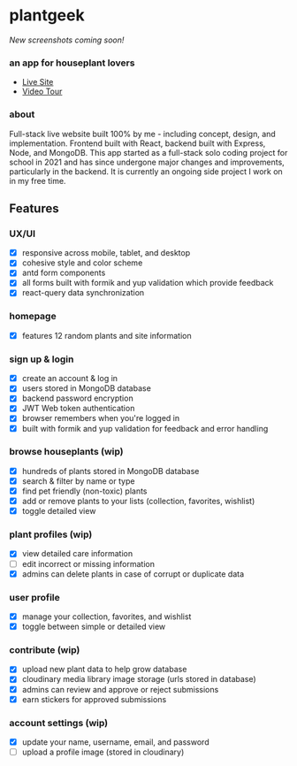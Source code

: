 # plantgeek

_New screenshots coming soon!_

### an app for houseplant lovers

- [Live Site](https://www.plantgeek.co)
- [Video Tour](https://youtu.be/_LXWqhxIMrQ)

### about

Full-stack live website built 100% by me - including concept, design, and implementation. Frontend built with React, backend built with Express, Node, and MongoDB. This app started as a full-stack solo coding project for school in 2021 and has since undergone major changes and improvements, particularly in the backend. It is currently an ongoing side project I work on in my free time.

## Features

### UX/UI

- [x] responsive across mobile, tablet, and desktop
- [x] cohesive style and color scheme
- [x] antd form components
- [x] all forms built with formik and yup validation which provide feedback
- [x] react-query data synchronization

### homepage

- [x] features 12 random plants and site information

### sign up & login

- [x] create an account & log in
- [x] users stored in MongoDB database
- [x] backend password encryption
- [x] JWT Web token authentication
- [x] browser remembers when you're logged in
- [x] built with formik and yup validation for feedback and error handling

### browse houseplants (wip)

- [x] hundreds of plants stored in MongoDB database
- [x] search & filter by name or type
- [x] find pet friendly (non-toxic) plants
- [x] add or remove plants to your lists (collection, favorites, wishlist)
- [x] toggle detailed view

### plant profiles (wip)

- [x] view detailed care information
- [ ] edit incorrect or missing information
- [x] admins can delete plants in case of corrupt or duplicate data

### user profile

- [x] manage your collection, favorites, and wishlist
- [x] toggle between simple or detailed view

### contribute (wip)

- [x] upload new plant data to help grow database
- [x] cloudinary media library image storage (urls stored in database)
- [x] admins can review and approve or reject submissions
- [x] earn stickers for approved submissions

### account settings (wip)

- [x] update your name, username, email, and password
- [ ] upload a profile image (stored in cloudinary)
